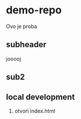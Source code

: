 # demo-repo
Ovo je proba 

## subheader

jooooj

## sub2

## local development 
1.  otvori index.html